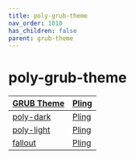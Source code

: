 ```yaml
---
title: poly-grub-theme
nav_order: 1010
has_children: false
parent: grub-theme
---
```



# poly-grub-theme

| [GRUB Theme](https://samwhelp.github.io/note-about-theme/read/boot-theme/grub-theme.html) | [Pling](https://www.pling.com/browse?cat=109) |
| --- | --- |
| [poly-dark](https://github.com/shvchk/poly-dark) | [Pling](https://www.pling.com/p/1230780) |
| [poly-light](https://github.com/shvchk/poly-light) | [Pling](https://www.pling.com/p/1176413) |
| [fallout](https://github.com/shvchk/fallout-grub-theme) | [Pling](https://www.pling.com/p/1230882) |

